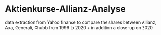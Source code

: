 # Aktienkurse-Allianz-Analyse
data extraction from Yahoo finance to compare the shares between Allianz, Axa, Generali, Chubb from 1996 to 2020 + in addition a close-up on 2020
